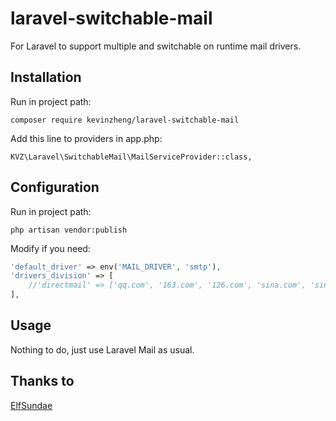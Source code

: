 # laravel-switchable-mail
For Laravel to support multiple and switchable on runtime mail drivers.

## Installation

Run in project path:

```
composer require kevinzheng/laravel-switchable-mail
```

Add this line to providers in app.php:

```
KVZ\Laravel\SwitchableMail\MailServiceProvider::class,
```

## Configuration

Run in project path:

```
php artisan vendor:publish
```

Modify if you need:

```php
'default_driver' => env('MAIL_DRIVER', 'smtp'),
'drivers_division' => [
    //'directmail' => ['qq.com', '163.com', '126.com', 'sina.com', 'sina.com.cn', 'sohu.com'],
],
```

## Usage

Nothing to do, just use Laravel Mail as usual.

## Thanks to
[ElfSundae](https://github.com/ElfSundae)